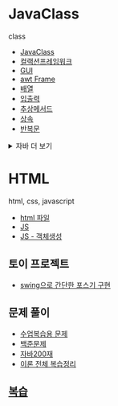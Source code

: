 # JavaClass
class
+ [JavaClass](https://github.com/harteh/JavaClass/tree/main/bm_workspace/MayJava/src)
+ [컬랙션프레임워크](https://github.com/harteh/JavaClass/tree/main/bm_workspace/MayJava/src/collection)
+ [GUI](https://github.com/harteh/JavaClass/tree/main/bm_workspace/MayJava/src/gui)
+ [awt Frame](https://github.com/harteh/JavaClass/tree/main/bm_workspace/MayJava/src/awtFrame)
+ [배열](https://github.com/harteh/JavaClass/tree/main/bm_workspace/MayJava/src/arraypart)
+ [입출력](https://github.com/harteh/JavaClass/tree/main/bm_workspace/MayJava/src/streampart)
+ [추상메서드](https://github.com/harteh/JavaClass/tree/main/bm_workspace/MayJava/src/abstractex)
+ [상속](https://github.com/harteh/JavaClass/tree/main/bm_workspace/MayJava/src/inheritance)
+ [반복문](https://github.com/harteh/JavaClass/tree/main/bm_workspace/MayJava/src/controlflow)
<details>
<summary> 자바 더 보기 </summary>
+ 클래스
+ 생성자
+ 인터페이스
+ 객체
+ String
</details>

# HTML
html, css, javascript
+ [html 파일](https://github.com/harteh/JavaClass/tree/main/bm_html)
+ [JS](https://github.com/harteh/JavaClass/blob/main/bm_html/0704JS.html)
+ [JS - 객체생성](https://github.com/harteh/JavaClass/blob/main/bm_html/0705Obj.html)

## 토이 프로젝트
+ [swing으로 간단한 포스기 구현](https://github.com/harteh/JavaClass/blob/main/bm_workspace/MayJava/src/awtFrame/MenuOrder.java)

## 문제 풀이
+ [수업복습용 문제](https://github.com/harteh/JavaClass/tree/main/bm_workspace/MayJava/src/review)
+ [백준문제](https://github.com/harteh/JavaClass/tree/main/bm_workspace/BaekjoonJava/src/beakjoonJava)
+ [자바200재](https://github.com/harteh/JavaClass/tree/main/bm_workspace/BaekjoonJava/src/java200)
+ [이론 전체 복습정리](https://github.com/harteh/JavaClass/tree/main/bm_workspace/BaekjoonJava/src/javaReview)


## [복습](https://github.com/harteh/JavaClass/tree/main/bm_workspace/ClassReview/src)
